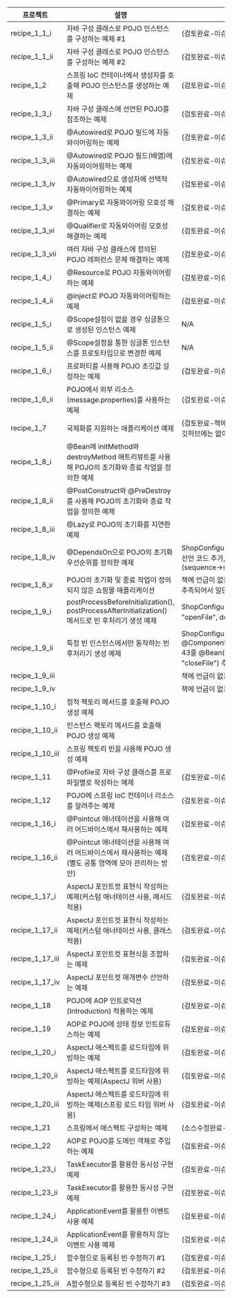 | 프로젝트        | 설명                                                                                                           | 비고                                                                                                                                             |
| --------------- | -------------------------------------------------------------------------------------------------------------- |------------------------------------------------------------------------------------------------------------------------------------------------|
| recipe_1_1_i    | 자바 구성 클래스로 POJO 인스턴스를 구성하는 예제 #1                                                         | (검토완료-이슈없음)                                                                                                                                    |
| recipe_1_1_ii   | 자바 구성 클래스로 POJO 인스턴스를 구성하는 예제 #2                                                         | (검토완료-이슈없음)                                                                                                                                    |
| recipe_1_2      | 스프링 IoC 컨테이너에서 생성자를 호출해 POJO 인스턴스를 생성하는 예제                                                | (검토완료-이슈없음)                                                                                                                                    |
| recipe_1_3_i    | 자바 구성 클래스에 선언된 POJO를 참조하는 예제                                                               | (검토완료-이슈없음)                                                                                                                                    |
| recipe_1_3_ii   | @Autowired로 POJO 필드에 자동와이어링하는 예제                                                                 | (검토완료-이슈없음)                                                                                                                                    |
| recipe_1_3_iii  | @Autowired로 POJO 필드(배열)에 자동와이어링하는 예제                                                           | (검토완료-이슈없음)                                                                                                                                    |
| recipe_1_3_iv   | @Autowired으로 생성자에 선택적 자동와이어링하는 예제                                                           | (검토완료-이슈없음)                                                                                                                                    |
| recipe_1_3_v    | @Primary로 자동와이어링 모호성 해결하는 예제                                                                   | (검토완료-이슈없음)                                                                                                                                    |
| recipe_1_3_vi   | @Qualifier로 자동와이어링 모호성 해결하는 예제                                                                 | (검토완료-이슈없음)                                                                                                                                    |
| recipe_1_3_vii  | 여러 자바 구성 클래스에 정의된 POJO 레퍼런스 문제 해결하는 예제                                                | (검토완료-이슈없음)                                                                                                                                    |
| recipe_1_4_i    | @Resource로 POJO 자동와이어링하는 예제                                                                         | (검토완료-이슈없음)                                                                                                                                    |
| recipe_1_4_ii   | @inject로 POJO 자동와이어링하는 예제                                                                           | (검토완료-이슈없음)                                                                                                                                    |
| recipe_1_5_i    | @Scope설정이 없을 경우 싱글톤으로 생성된 인스턴스 예제                                                         | N/A                                                                                                                                            |
| recipe_1_5_ii   | @Scope설정을 통한 싱글톤 인스턴스를 프로토타입으로 변경한 예제                                                 | N/A                                                                                                                                            |
| recipe_1_6_i    | 프로퍼티를 사용해 POJO 초깃값 설정하는 예제                                                                    | (검토완료-이슈없음)                                                                                                                  |
| recipe_1_6_ii   | POJO에서 외부 리소스(message.properties)를 사용하는 예제                                                       | (검토완료-이슈없음)                                                                                                                 |
| recipe_1_7      | 국제화를 지원하는 애플리케이션 예제                                                                            | (검토완료-책에 Cashier 클래스 설명이 있는데 동일한 소스가 깃허브에는 없어서 추가함)                                                                                                       |
| recipe_1_8_i  | @Bean에 initMethod와 destroyMethod 애트리뷰트를 사용해 POJO의 초기화와 종료 작업을 정의한 예제    |                                                                                                                                                |
| recipe_1_8_ii     | @PostConstruct와 @PreDestroy를 사용해 POJO의 초기화와 종료 작업을 정의한 예제     |                                                                                                                                                | 
|   recipe_1_8_iii  |   @Lazy로 POJO의 초기화를 지연한 예제 |                                                                                                                                                |   
|recipe_1_8_iv|@DependsOn으로 POJO의 초기화 우선순위를 정의한 예제| ShopConfiguration.java 파일에 detePrefixGenerator 빈 선언 코드 추가, Main.java 파일에 getBean의 이름 수정(sequence->sequenceGenerator)                           |
|recipe_1_8_v|POJO의 초기화 및 종료 작업이 정의되지 않은 쇼핑몰 애플리케이션| 책에 언급이 없는 코드인데 1_8_i ~ 1_8_iii 의 연습용으로 있나 추측되어서 일단 빼진 않았습니다.                                                                                   |
|recipe_1_9_i|postProcessBeforeInitialization(), postProcessAfterInitialization() 메서드로 빈 후처리기 생성 예제 | ShopConfiguration.java 파일 31줄 @Bean(initMethod = "openFile", destroyMethod = "closeFile") 내용 추가                                                |
|recipe_1_9_ii|특정 빈 인스턴스에서만 동작하는 빈 후처리기 생성 예제| ShopConfiguration.java 파일 15줄 @ComponentScan("com.apress.spring6recipes.shop"), 43줄 @Bean(initMethod = "openFile", destroyMethod = "closeFile") 추가 |
|recipe_1_9_iii|| 책에 언급이 없는 코드여서 뺏습니다.                                                                                                                           |
|recipe_1_9_iv|| 책에 언급이 없는 코드여서 뺏습니다.                                                                                                                           |
|recipe_1_10_i|정적 팩토리 메서드를 호출해 POJO 생성 예제|                                                                                                                                                |
|recipe_1_10_ii|인스턴스 팩토리 메서드를 호출해 POJO 생성 예제|                                                                                                                                                |
|recipe_1_10_iii|스프링 팩토리 빈을 사용해 POJO 생성 예제|                                                                                                                                                |
| recipe_1_11    | @Profile로 자바 구성 클래스를 프로파일별로 작성하는 예제                                                          | (검토완료-이슈없음)                                                                                                                                    |
| recipe_1_12    | POJO에 스프링 IoC 컨테이너 리소스를 알려주는 예제                                                          | (검토완료-이슈없음)                                                                                                                                    |
| recipe_1_16_i   | @Pointcut 애너테이션을 사용해 여러 어드바이스에서 재사용하는 예제                                              | (검토완료-이슈없음)                                                                                                                                    |
| recipe_1_16_ii  | @Pointcut 애너테이션을 사용해 여러 어드바이스에서 재사용하는 예제(별도 공통 영역에 모아 관리하는 방안)         | (검토완료-이슈없음)                                                                                                                                    |
| recipe_1_17_i   | AspectJ 포인트컷 표현식 작성하는 예제(커스텀 애너테이션 사용, 메서드 적용)                                                    | (검토완료-이슈없음)                                                                                                                                    |
| recipe_1_17_ii  | AspectJ 포인트컷 표현식 작성하는 예제(커스텀 애너테이션 사용, 클래스 적용)                                                      | (검토완료-이슈없음)                                                                                                                                    |
| recipe_1_17_iii | AspectJ 포인트컷 표현식을 조합하는 예제                                                                        | (검토완료-이슈없음)                                                                                                                                    |
| recipe_1_17_iv  | AspectJ 포인트컷 매개변수 선언하는 예제                                                                            | (검토완료-이슈없음)                                                                                                                                    |
| recipe_1_18     | POJO에 AOP 인트로덕션(Introduction) 적용하는 예제                                                              | (검토완료-이슈없음)                                                                                                                                    |
| recipe_1_19     | AOP로 POJO에 상태 정보 인트로듀스하는 예제                                                                     | (검토완료-이슈없음)                                                                                                                                    |
| recipe_1_20_i   | AspectJ 애스펙트를 로드타임에 위빙하는 예제                                                 | (검토완료-이슈없음)                                                                                                                                    |
| recipe_1_20_ii  | AspectJ 애스펙트를 로드타임에 위빙하는 예제(AspectJ 위버 사용)                                        | (검토완료-이슈없음)                                                                                                                                    |
| recipe_1_20_iii | AspectJ 애스펙트를 로드타임에 위빙하는 예제(스프링 로드 타임 위버 사용)                                        | (검토완료-이슈없음)                                                                                                                                    |
| recipe_1_21     | 스프링에서 애스펙트 구성하는 예제                                                                              | (소스수정완료-이슈없음)                                                                                                                                  |
| recipe_1_22     | AOP로 POJO를 도메인 객체로 주입하는 예제                                                                       | (검토완료-이슈없음)                                                                                        |
| recipe_1_23_i   | TaskExecutor를 활용한 동시성 구현 예제                                                                         | (검토완료-이슈없음)                                                                                                                                    |
| recipe_1_23_ii  | TaskExecutor를 활용한 동시성 구현 예제                                                                         | (검토완료-이슈없음)                                                                                                                                            |
| recipe_1_24_i   | ApplicationEvent를 활용한 이벤트 사용 예제                                                                     | (검토완료-이슈없음)                                                                                                                                            |
| recipe_1_24_ii  | ApplicationEvent를 활용하지 않는 이벤트 사용 예제                                                              | (검토완료-이슈없음)                                                                                                                                            |
| recipe_1_25_i   | 함수형으로 등록된 빈 수정하기 #1                                                                               | (검토완료-이슈없음)                                                                                                                                            |
| recipe_1_25_ii  | 함수형으로 등록된 빈 수정하기 #2                                                                               | (검토완료-이슈없음)                                                                                                                                            |
| recipe_1_25_iii | A함수형으로 등록된 빈 수정하기 #3                                                                              | (검토완료-이슈없음)                                                                                                                                            |
